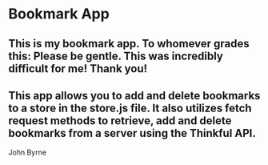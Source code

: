 # Bookmark App

## This is my bookmark app. To whomever grades this: Please be gentle. This was incredibly difficult for me! Thank you!

## This app allows you to add and delete bookmarks to a store in the store.js file. It also utilizes fetch request methods to retrieve, add and delete bookmarks from a server using the Thinkful API.

John Byrne
